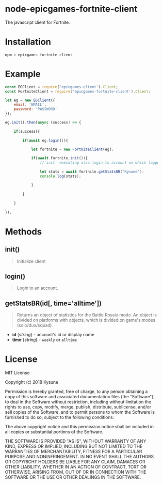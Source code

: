 # node-epicgames-fortnite-client
The javascript client for Fortnite.

# Installation
```
npm i epicgames-fortnite-client
```

# Example
```javascript
const EGClient = require('epicgames-client').Client;
const FortniteClient = require('epicgames-fortnite-client').Client;

let eg = new EGClient({
    email: 'EMAIL',
    password: 'PASSWORD'
});

eg.init().then(async (success) => {
	
	if(success){
		
		if(await eg.login()){
			
            let fortnite = new FortniteClient(eg);

            if(await fortnite.init()){
                //`init` executing also login to account on which logged is `epicgames-client`
    
                let stats = await fortnite.getStatsBR('Kysune');
                console.log(stats);
    
            }
		
		}
	
	}
	
});
```

# Methods

## init()
> Initialize client

## login()
> Login to an account.

## getStatsBR(id[, time='alltime'])
> Returns an object of statistics for the Battle Royale mode. An object is divided on platforms with objects, which is divided on game's modes (solo/duo/squad).
* __id__ {_string_} - account's id or display name
* __time__ {_string_} - `weekly` or `alltime`

# License
MIT License

Copyright (c) 2018 Kysune

Permission is hereby granted, free of charge, to any person obtaining a copy
of this software and associated documentation files (the "Software"), to deal
in the Software without restriction, including without limitation the rights
to use, copy, modify, merge, publish, distribute, sublicense, and/or sell
copies of the Software, and to permit persons to whom the Software is
furnished to do so, subject to the following conditions:

The above copyright notice and this permission notice shall be included in all
copies or substantial portions of the Software.

THE SOFTWARE IS PROVIDED "AS IS", WITHOUT WARRANTY OF ANY KIND, EXPRESS OR
IMPLIED, INCLUDING BUT NOT LIMITED TO THE WARRANTIES OF MERCHANTABILITY,
FITNESS FOR A PARTICULAR PURPOSE AND NONINFRINGEMENT. IN NO EVENT SHALL THE
AUTHORS OR COPYRIGHT HOLDERS BE LIABLE FOR ANY CLAIM, DAMAGES OR OTHER
LIABILITY, WHETHER IN AN ACTION OF CONTRACT, TORT OR OTHERWISE, ARISING FROM,
OUT OF OR IN CONNECTION WITH THE SOFTWARE OR THE USE OR OTHER DEALINGS IN THE
SOFTWARE.